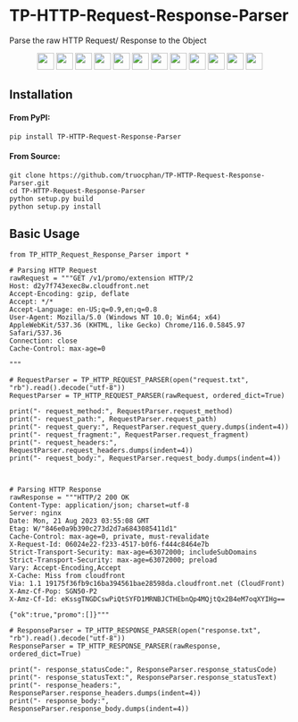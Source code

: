 # TP-HTTP-Request-Response-Parser
Parse the raw HTTP Request/ Response to the Object

<p align="center">
    <a href="https://github.com/truocphan/TP-HTTP-Request-Response-Parser/releases/"><img src="https://img.shields.io/github/release/truocphan/TP-HTTP-Request-Response-Parser" height=30></a>
	<a href="#"><img src="https://img.shields.io/github/downloads/truocphan/TP-HTTP-Request-Response-Parser/total" height=30></a>
	<a href="#"><img src="https://img.shields.io/github/stars/truocphan/TP-HTTP-Request-Response-Parser" height=30></a>
	<a href="#"><img src="https://img.shields.io/github/forks/truocphan/TP-HTTP-Request-Response-Parser" height=30></a>
	<a href="https://github.com/truocphan/TP-HTTP-Request-Response-Parser/issues?q=is%3Aopen+is%3Aissue"><img src="https://img.shields.io/github/issues/truocphan/TP-HTTP-Request-Response-Parser" height=30></a>
	<a href="https://github.com/truocphan/TP-HTTP-Request-Response-Parser/issues?q=is%3Aissue+is%3Aclosed"><img src="https://img.shields.io/github/issues-closed/truocphan/TP-HTTP-Request-Response-Parser" height=30></a>
	<a href="https://pypi.org/project/TP-HTTP-Request-Response-Parser/" target="_blank"><img src="https://img.shields.io/badge/pypi-3775A9?style=for-the-badge&logo=pypi&logoColor=white" height=30></a>
	<a href="https://www.facebook.com/292706121240740" target="_blank"><img src="https://img.shields.io/badge/Facebook-1877F2?style=for-the-badge&logo=facebook&logoColor=white" height=30></a>
	<a href="https://twitter.com/truocphan" target="_blank"><img src="https://img.shields.io/badge/Twitter-1DA1F2?style=for-the-badge&logo=twitter&logoColor=white" height=30></a>
	<a href="https://github.com/truocphan" target="_blank"><img src="https://img.shields.io/badge/GitHub-100000?style=for-the-badge&logo=github&logoColor=white" height=30></a>
	<a href="mailto:truocphan112017@gmail.com" target="_blank"><img src="https://img.shields.io/badge/Gmail-D14836?style=for-the-badge&logo=gmail&logoColor=white" height=30></a>
	<a href="https://www.buymeacoffee.com/truocphan" target="_blank"><img src="https://img.shields.io/badge/Buy_Me_A_Coffee-FFDD00?style=for-the-badge&logo=buy-me-a-coffee&logoColor=black" height=30></a>
</p>

## Installation
#### From PyPI:
```console
pip install TP-HTTP-Request-Response-Parser
```
#### From Source:
```console
git clone https://github.com/truocphan/TP-HTTP-Request-Response-Parser.git
cd TP-HTTP-Request-Response-Parser
python setup.py build
python setup.py install
```

## Basic Usage
```
from TP_HTTP_Request_Response_Parser import *

# Parsing HTTP Request
rawRequest = """GET /v1/promo/extension HTTP/2
Host: d2y7f743exec8w.cloudfront.net
Accept-Encoding: gzip, deflate
Accept: */*
Accept-Language: en-US;q=0.9,en;q=0.8
User-Agent: Mozilla/5.0 (Windows NT 10.0; Win64; x64) AppleWebKit/537.36 (KHTML, like Gecko) Chrome/116.0.5845.97 Safari/537.36
Connection: close
Cache-Control: max-age=0

"""

# RequestParser = TP_HTTP_REQUEST_PARSER(open("request.txt", "rb").read().decode("utf-8"))
RequestParser = TP_HTTP_REQUEST_PARSER(rawRequest, ordered_dict=True)

print("- request_method:", RequestParser.request_method)
print("- request_path:", RequestParser.request_path)
print("- request_query:", RequestParser.request_query.dumps(indent=4))
print("- request_fragment:", RequestParser.request_fragment)
print("- request_headers:", RequestParser.request_headers.dumps(indent=4))
print("- request_body:", RequestParser.request_body.dumps(indent=4))



# Parsing HTTP Response
rawResponse = """HTTP/2 200 OK
Content-Type: application/json; charset=utf-8
Server: nginx
Date: Mon, 21 Aug 2023 03:55:08 GMT
Etag: W/"846e0a9b390c273d2d7a6843085411d1"
Cache-Control: max-age=0, private, must-revalidate
X-Request-Id: 06024e22-f233-4517-b0f6-f444c8464e7b
Strict-Transport-Security: max-age=63072000; includeSubDomains
Strict-Transport-Security: max-age=63072000; preload
Vary: Accept-Encoding,Accept
X-Cache: Miss from cloudfront
Via: 1.1 19175f36fb9c16ba394561bae28598da.cloudfront.net (CloudFront)
X-Amz-Cf-Pop: SGN50-P2
X-Amz-Cf-Id: eKssgTNGDCswPiQtSYFD1MRNBJCTHEbnQp4MQjtQx2B4eM7oqXYIHg==

{"ok":true,"promo":[]}"""

# ResponseParser = TP_HTTP_RESPONSE_PARSER(open("response.txt", "rb").read().decode("utf-8"))
ResponseParser = TP_HTTP_RESPONSE_PARSER(rawResponse, ordered_dict=True)

print("- response_statusCode:", ResponseParser.response_statusCode)
print("- response_statusText:", ResponseParser.response_statusText)
print("- response_headers:", ResponseParser.response_headers.dumps(indent=4))
print("- response_body:", ResponseParser.response_body.dumps(indent=4))
```
